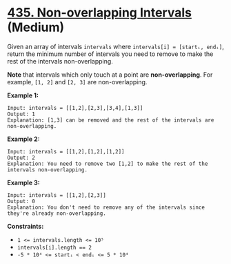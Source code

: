 # [435. Non-overlapping Intervals][link] (Medium)

[link]: https://leetcode.com/problems/non-overlapping-intervals/

Given an array of intervals `intervals` where `intervals[i] = [startᵢ, endᵢ]`, return the minimum
number of intervals you need to remove to make the rest of the intervals non-overlapping.

**Note** that intervals which only touch at a point are **non-overlapping**. For example, `[1, 2]`
and `[2, 3]` are non-overlapping.

**Example 1:**

```
Input: intervals = [[1,2],[2,3],[3,4],[1,3]]
Output: 1
Explanation: [1,3] can be removed and the rest of the intervals are non-overlapping.
```

**Example 2:**

```
Input: intervals = [[1,2],[1,2],[1,2]]
Output: 2
Explanation: You need to remove two [1,2] to make the rest of the intervals non-overlapping.
```

**Example 3:**

```
Input: intervals = [[1,2],[2,3]]
Output: 0
Explanation: You don't need to remove any of the intervals since they're already non-overlapping.
```

**Constraints:**

- `1 <= intervals.length <= 10⁵`
- `intervals[i].length == 2`
- `-5 * 10⁴ <= startᵢ < endᵢ <= 5 * 10⁴`
